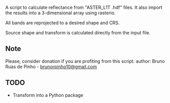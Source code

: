 
A script to calculate reflectance from "ASTER_L1T .hdf" files. It also import the results into a 3-dimensional array using rasterio.
    
All bands are reprojected to a desired shape and CRS.

Source shape and transform is calculated directly from the input file.

## Note

Please, consider donation if you are profiting from this script.
author: Bruno Ruas de Pinho - brunorpinho10@gmail.com

## TODO

* Transform into a Python package
